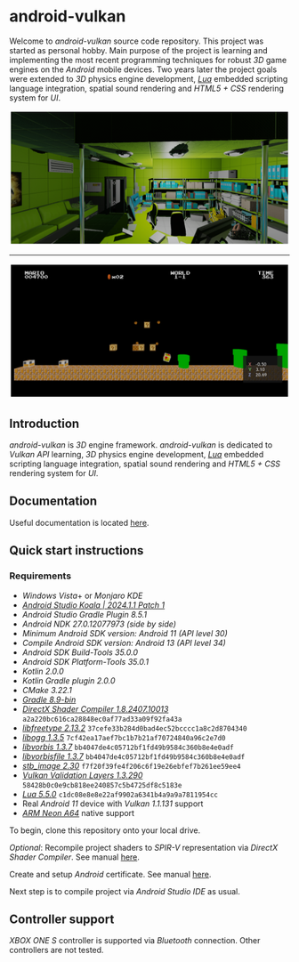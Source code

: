 # android-vulkan

Welcome to _android-vulkan_ source code repository. This project was started as personal hobby. Main purpose of the project is learning and implementing the most recent programming techniques for robust _3D_ game engines on the _Android_ mobile devices. Two years later the project goals were extended to _3D_ physics engine development, [_Lua_](https://en.wikipedia.org/wiki/Lua_(programming_language)) embedded scripting language integration, spatial sound rendering and _HTML5 + CSS_ rendering system for _UI_.

<img src="./docs/images/preview.png"/>

---

<img src="./docs/images/preview-002.png"/>


## Introduction

_android-vulkan_ is _3D_ engine framework. _android-vulkan_ is dedicated to _Vulkan API_ learning, _3D_ physics engine development, [_Lua_](https://en.wikipedia.org/wiki/Lua_(programming_language)) embedded scripting language integration, spatial sound rendering and _HTML5 + CSS_ rendering system for _UI_.

## Documentation

Useful documentation is located [here](docs/documentation.md).

## Quick start instructions

### Requirements

* _Windows Vista_+ or _Monjaro KDE_
* [_Android Studio Koala | 2024.1.1 Patch 1_](https://developer.android.com/studio)
* _Android Studio Gradle Plugin 8.5.1_
* _Android NDK 27.0.12077973 (side by side)_
* _Minimum _Android SDK_ version: Android 11 (API level 30)_
* _Compile _Android SDK_ version: Android 13 (API level 34)_
* _Android SDK Build-Tools 35.0.0_
* _Android SDK Platform-Tools 35.0.1_
* _Kotlin 2.0.0_
* _Kotlin Gradle plugin 2.0.0_
* _CMake 3.22.1_
* [_Gradle 8.9-bin_](https://services.gradle.org/distributions/)
* [_DirectX Shader Compiler 1.8.2407.10013_](https://github.com/microsoft/DirectXShaderCompiler) `a2a220bc616ca28848ec0af77ad33a09f92fa43a`
* [_libfreetype 2.13.2_](https://gitlab.freedesktop.org/freetype/freetype) `37cefe33b284d0bad4ec52bcccc1a8c2d8704340`
* [_libogg 1.3.5_](https://gitlab.xiph.org/xiph/ogg) `7cf42ea17aef7bc1b7b21af70724840a96c2e7d0`
* [_libvorbis 1.3.7_](https://gitlab.xiph.org/xiph/vorbis) `bb4047de4c05712bf1fd49b9584c360b8e4e0adf`
* [_libvorbisfile 1.3.7_](https://gitlab.xiph.org/xiph/vorbis) `bb4047de4c05712bf1fd49b9584c360b8e4e0adf`
* [_stb_image 2.30_](https://github.com/nothings/stb) `f7f20f39fe4f206c6f19e26ebfef7b261ee59ee4`
* [_Vulkan Validation Layers 1.3.290_](https://github.com/KhronosGroup/Vulkan-ValidationLayers) `58428b0c0e9cb818ee240857c5b4725df8c5183e`
* [_Lua 5.5.0_](https://github.com/lua/lua) `c1dc08e8e8e22af9902a6341b4a9a9a7811954cc`
* Real _Android 11_ device with _Vulkan 1.1.131_ support
* [_ARM Neon A64_](https://developer.arm.com/architectures/instruction-sets/simd-isas/neon/neon-programmers-guide-for-armv8-a/introducing-neon-for-armv8-a) native support

To begin, clone this repository onto your local drive.

_Optional_: Recompile project shaders to _SPIR-V_ representation via _DirectX Shader Compiler_. See manual [here](docs/shader-compilation.md).

Create and setup _Android_ certificate. See manual [here](docs/release-build.md).

Next step is to compile project via _Android Studio IDE_ as usual.

## Controller support

_XBOX ONE S_ controller is supported via _Bluetooth_ connection. Other controllers are not tested.
